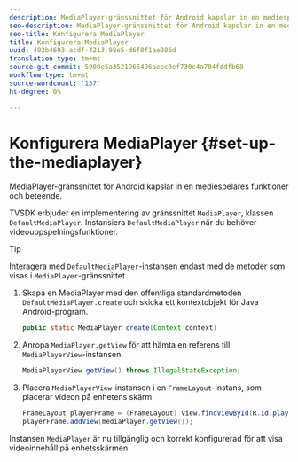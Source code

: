```yaml
---
description: MediaPlayer-gränssnittet för Android kapslar in en mediespelares funktioner och beteende.
seo-description: MediaPlayer-gränssnittet för Android kapslar in en mediespelares funktioner och beteende.
seo-title: Konfigurera MediaPlayer
title: Konfigurera MediaPlayer
uuid: 492b4693-acdf-4213-98e5-d6f0f1ae086d
translation-type: tm+mt
source-git-commit: 5908e5a3521966496aeec0ef730e4a704fddfb68
workflow-type: tm+mt
source-wordcount: '137'
ht-degree: 0%

---
```



# Konfigurera MediaPlayer {#set-up-the-mediaplayer}

MediaPlayer-gränssnittet för Android kapslar in en mediespelares funktioner och beteende.

TVSDK erbjuder en implementering av gränssnittet `MediaPlayer`, klassen `DefaultMediaPlayer`. Instansiera `DefaultMediaPlayer` när du behöver videouppspelningsfunktioner.

>[!TIP]
>
>Interagera med `DefaultMediaPlayer`-instansen endast med de metoder som visas i `MediaPlayer`-gränssnittet.

1. Skapa en MediaPlayer med den offentliga standardmetoden `DefaultMediaPlayer.create` och skicka ett kontextobjekt för Java Android-program.

   ```java
   public static MediaPlayer create(Context context) 
   ```

1. Anropa `MediaPlayer.getView` för att hämta en referens till `MediaPlayerView`-instansen.

   ```java
   MediaPlayerView getView() throws IllegalStateException; 
   ```

1. Placera `MediaPlayerView`-instansen i en `FrameLayout`-instans, som placerar videon på enhetens skärm.

   ```java
   FrameLayout playerFrame = (FrameLayout) view.findViewById(R.id.playerFrame); 
   playerFrame.addView(mediaPlayer.getView()); 
   ```

Instansen `MediaPlayer` är nu tillgänglig och korrekt konfigurerad för att visa videoinnehåll på enhetsskärmen.
